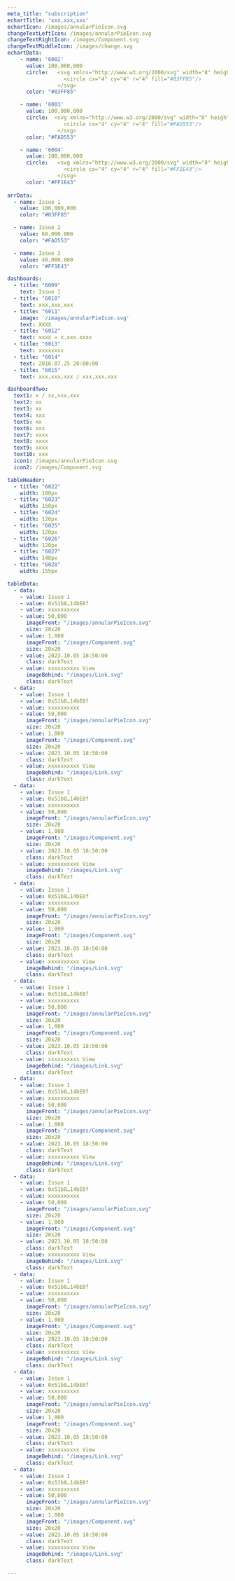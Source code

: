 ```yaml
---
meta_title: "subscription"
echartTitle: 'xxx,xxx,xxx'
echartIcon: /images/annularPieIcon.svg
changeTextLeftIcon: /images/annularPieIcon.svg
changeTextRightIcon: /images/Component.svg
changeTextMiddleIcon: /images/change.svg
echartData: 
    - name: '6002'
      value: 100,000,000
      circle:   <svg xmlns="http://www.w3.org/2000/svg" width="8" height="8" viewBox="0 0 8 8" fill="none">
                  <circle cx="4" cy="4" r="4" fill="#03FF85"/>
                </svg>
      color: "#03FF85"

    - name: '6003'
      value: 100,000,000
      circle:  <svg xmlns="http://www.w3.org/2000/svg" width="8" height="8" viewBox="0 0 8 8" fill="none">
                  <circle cx="4" cy="4" r="4" fill="#FAD553"/>
                </svg>
      color: "#FAD553"

    - name: '6004'
      value: 100,000,000
      circle:   <svg xmlns="http://www.w3.org/2000/svg" width="8" height="8" viewBox="0 0 8 8" fill="none">
                  <circle cx="4" cy="4" r="4" fill="#FF1E43"/>
                </svg>
      color: "#FF1E43"
  
arrData:
  - name: Issue 1
    value: 100,000,000
    color: "#03FF85"

  - name: Issue 2
    value: 60,000,000
    color: "#FAD553"

  - name: Issue 3
    value: 40,000,000
    color: "#FF1E43"

dashboards:
  - title: "6009"
    text: Issue 1
  - title: "6010"
    text: xxx,xxx,xxx
  - title: "6011"
    image: '/images/annularPieIcon.svg'
    text: XXXX
  - title: "6012"
    text: xxxx = x.xxx.xxxx
  - title: "6013"
    text: xxxxxxxx
  - title: "6014"
    text: 2016.07.25 20:00:00
  - title: "6015"
    text: xxx,xxx,xxx / xxx,xxx,xxx

dashboardTwo: 
  text1: x / xx,xxx,xxx
  text2: xx
  text3: xx
  text4: xxx
  text5: xx
  text6: xxx
  text7: xxxx
  text8: xxxx
  text9: xxxx
  text10: xxx
  icon1: /images/annularPieIcon.svg
  icon2: /images/Component.svg

tableHeader: 
  - title: "6022"
    width: 100px
  - title: "6023"
    width: 158px
  - title: "6024"
    width: 120px
  - title: "6025"
    width: 120px
  - title: "6026"
    width: 120px
  - title: "6027"
    width: 148px
  - title: "6028"
    width: 155px

tableData:
  - data:
    - value: Issue 1
    - value: 0x51b8…14bE8f
    - value: xxxxxxxxxx
    - value: 50,000
      imageFront: "/images/annularPieIcon.svg"
      size: 20x20
    - value: 1,000
      imageFront: "/images/Component.svg"
      size: 20x20
    - value: 2023.10.05 18:50:00
      class: darkText
    - value: xxxxxxxxxx View
      imageBehind: "/images/Link.svg"
      class: darkText
  - data:
    - value: Issue 1
    - value: 0x51b8…14bE8f
    - value: xxxxxxxxxx
    - value: 50,000
      imageFront: "/images/annularPieIcon.svg"
      size: 20x20
    - value: 1,000
      imageFront: "/images/Component.svg"
      size: 20x20
    - value: 2023.10.05 18:50:00
      class: darkText
    - value: xxxxxxxxxx View
      imageBehind: "/images/Link.svg"
      class: darkText
  - data:
    - value: Issue 1
    - value: 0x51b8…14bE8f
    - value: xxxxxxxxxx
    - value: 50,000
      imageFront: "/images/annularPieIcon.svg"
      size: 20x20
    - value: 1,000
      imageFront: "/images/Component.svg"
      size: 20x20
    - value: 2023.10.05 18:50:00
      class: darkText
    - value: xxxxxxxxxx View
      imageBehind: "/images/Link.svg"
      class: darkText
  - data:
    - value: Issue 1
    - value: 0x51b8…14bE8f
    - value: xxxxxxxxxx
    - value: 50,000
      imageFront: "/images/annularPieIcon.svg"
      size: 20x20
    - value: 1,000
      imageFront: "/images/Component.svg"
      size: 20x20
    - value: 2023.10.05 18:50:00
      class: darkText
    - value: xxxxxxxxxx View
      imageBehind: "/images/Link.svg"
      class: darkText
  - data:
    - value: Issue 1
    - value: 0x51b8…14bE8f
    - value: xxxxxxxxxx
    - value: 50,000
      imageFront: "/images/annularPieIcon.svg"
      size: 20x20
    - value: 1,000
      imageFront: "/images/Component.svg"
      size: 20x20
    - value: 2023.10.05 18:50:00
      class: darkText
    - value: xxxxxxxxxx View
      imageBehind: "/images/Link.svg"
      class: darkText
  - data:
    - value: Issue 1
    - value: 0x51b8…14bE8f
    - value: xxxxxxxxxx
    - value: 50,000
      imageFront: "/images/annularPieIcon.svg"
      size: 20x20
    - value: 1,000
      imageFront: "/images/Component.svg"
      size: 20x20
    - value: 2023.10.05 18:50:00
      class: darkText
    - value: xxxxxxxxxx View
      imageBehind: "/images/Link.svg"
      class: darkText
  - data:
    - value: Issue 1
    - value: 0x51b8…14bE8f
    - value: xxxxxxxxxx
    - value: 50,000
      imageFront: "/images/annularPieIcon.svg"
      size: 20x20
    - value: 1,000
      imageFront: "/images/Component.svg"
      size: 20x20
    - value: 2023.10.05 18:50:00
      class: darkText
    - value: xxxxxxxxxx View
      imageBehind: "/images/Link.svg"
      class: darkText
  - data:
    - value: Issue 1
    - value: 0x51b8…14bE8f
    - value: xxxxxxxxxx
    - value: 50,000
      imageFront: "/images/annularPieIcon.svg"
      size: 20x20
    - value: 1,000
      imageFront: "/images/Component.svg"
      size: 20x20
    - value: 2023.10.05 18:50:00
      class: darkText
    - value: xxxxxxxxxx View
      imageBehind: "/images/Link.svg"
      class: darkText
  - data:
    - value: Issue 1
    - value: 0x51b8…14bE8f
    - value: xxxxxxxxxx
    - value: 50,000
      imageFront: "/images/annularPieIcon.svg"
      size: 20x20
    - value: 1,000
      imageFront: "/images/Component.svg"
      size: 20x20
    - value: 2023.10.05 18:50:00
      class: darkText
    - value: xxxxxxxxxx View
      imageBehind: "/images/Link.svg"
      class: darkText
  - data:
    - value: Issue 1
    - value: 0x51b8…14bE8f
    - value: xxxxxxxxxx
    - value: 50,000
      imageFront: "/images/annularPieIcon.svg"
      size: 20x20
    - value: 1,000
      imageFront: "/images/Component.svg"
      size: 20x20
    - value: 2023.10.05 18:50:00
      class: darkText
    - value: xxxxxxxxxx View
      imageBehind: "/images/Link.svg"
      class: darkText

---
```


